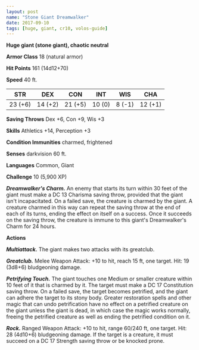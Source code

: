 ```yaml
---
layout: post
name: "Stone Giant Dreamwalker"
date: 2017-09-10
tags: [huge, giant, cr10, volos-guide]
---
```


**Huge giant (stone giant), chaotic neutral**

**Armor Class** 18 (natural armor)

**Hit Points** 161 (14d12+70)

**Speed** 40 ft.

|   STR   |   DEX   |   CON   |   INT   |   WIS   |   CHA   |
|:-----:|:-----:|:-----:|:-----:|:-----:|:-----:|
| 23 (+6) | 14 (+2) | 21 (+5) | 10 (0) | 8 (-1) | 12 (+1) |

**Saving Throws** Dex +6, Con +9, Wis +3

**Skills** Athletics +14, Perception +3

**Condition Immunities** charmed, frightened

**Senses** darkvision 60 ft.

**Languages** Common, Giant

**Challenge** 10 (5,900 XP)

***Dreamwalker's Charm.*** An enemy that starts its turn within 30 feet of the giant must make a DC 13 Charisma saving throw, provided that the giant isn't incapacitated. On a failed save, the creature is charmed by the giant. A creature charmed in this way can repeat the saving throw at the end of each of its turns, ending the effect on itself on a success. Once it succeeds on the saving throw, the creature is immune to this giant's Dreamwalker's Charm for 24 hours.

**Actions**

***Multiattack.*** The giant makes two attacks with its greatclub.

***Greatclub.*** Melee Weapon Attack: +10 to hit, reach 15 ft, one target. Hit: 19 (3d8+6) bludgeoning damage.

***Petrifying Touch.*** The giant touches one Medium or smaller creature within 10 feet of it that is charmed by it. The target must make a DC 17 Constitution saving throw. On a failed save, the target becomes petrified, and the giant can adhere the target to its stony body. Greater restoration spells and other magic that can undo petrification have no effect on a petrified creature on the giant unless the giant is dead, in which case the magic works normally, freeing the petrified creature as well as ending the petrified condition on it.

***Rock.*** Ranged Weapon Attack: +10 to hit, range 60/240 ft, one target. Hit: 28 (4d10+6) bludgeoning damage. If the target is a creature, it must succeed on a DC 17 Strength saving throw or be knocked prone.

